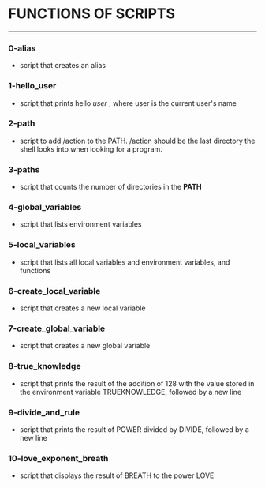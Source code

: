 
# FUNCTIONS OF SCRIPTS
---

### 0-alias
- script that creates an alias

### 1-hello_user
- script that prints hello *user* , where user is the current user's name

### 2-path
- script to add /action to the PATH. /action should be the last directory the shell looks into when looking for a program.

### 3-paths
- script that counts the number of directories in the **PATH**

### 4-global_variables
- script that lists environment variables

### 5-local_variables
- script that lists all local variables and environment variables, and functions

### 6-create_local_variable
- script that creates a new local variable

### 7-create_global_variable
- script that creates a new global variable

### 8-true_knowledge
- script that prints the result of the addition of 128 with the value stored in the environment variable TRUEKNOWLEDGE, followed by a new line

### 9-divide_and_rule
- script that prints the result of POWER divided by DIVIDE, followed by a new line

### 10-love_exponent_breath
- script that displays the result of BREATH to the power LOVE
